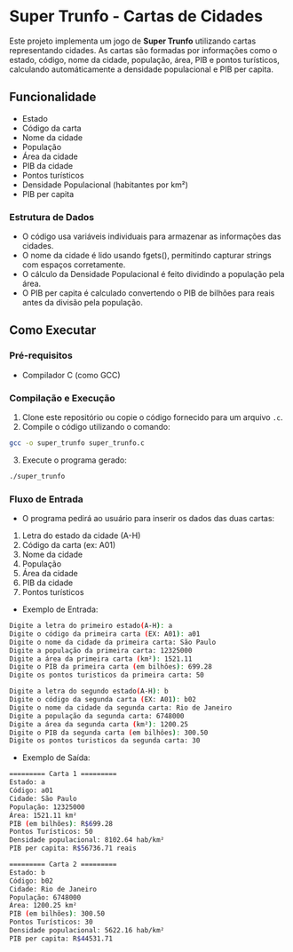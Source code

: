 # Super Trunfo - Cartas de Cidades

Este projeto implementa um jogo de **Super Trunfo** utilizando cartas representando cidades. As cartas são formadas por informações como o estado, código, nome da cidade, população, área, PIB e pontos turísticos, calculando automáticamente a densidade populacional e PIB per capita.

## Funcionalidade
- Estado
- Código da carta
- Nome da cidade
- População
- Área da cidade
- PIB da cidade
- Pontos turísticos
- Densidade Populacional (habitantes por km²)
- PIB per capita

### **Estrutura de Dados**
- O código usa variáveis individuais para armazenar as informações das cidades.
- O nome da cidade é lido usando fgets(), permitindo capturar strings com espaços corretamente.
- O cálculo da Densidade Populacional é feito dividindo a população pela área.
- O PIB per capita é calculado convertendo o PIB de bilhões para reais antes da divisão pela população.

## Como Executar

### **Pré-requisitos**
- Compilador C (como GCC)

### **Compilação e Execução**
1. Clone este repositório ou copie o código fornecido para um arquivo `.c`.
2. Compile o código utilizando o comando:
```bash
gcc -o super_trunfo super_trunfo.c
```
3. Execute o programa gerado:
```bash
./super_trunfo
```

### **Fluxo de Entrada**
- O programa pedirá ao usuário para inserir os dados das duas cartas:

1. Letra do estado da cidade (A-H)
2. Código da carta (ex: A01)
3. Nome da cidade
4. População
5. Área da cidade
6. PIB da cidade
7. Pontos turísticos

- Exemplo de Entrada:
```bash
Digite a letra do primeiro estado(A-H): a
Digite o código da primeira carta (EX: A01): a01 
Digite o nome da cidade da primeira carta: São Paulo
Digite a população da primeira carta: 12325000
Digite a área da primeira carta (km²): 1521.11
Digite o PIB da primeira carta (em bilhôes): 699.28
Digite os pontos turisticos da primeira carta: 50

Digite a letra do segundo estado(A-H): b
Digite o código da segunda carta (EX: A01): b02
Digite o nome da cidade da segunda carta: Rio de Janeiro
Digite a população da segunda carta: 6748000
Digite a área da segunda carta (km²): 1200.25
Digite o PIB da segunda carta (em bilhôes): 300.50
Digite os pontos turisticos da segunda carta: 30
```
- Exemplo de Saída:
```bash
========= Carta 1 =========
Estado: a
Código: a01
Cidade: São Paulo
População: 12325000
Área: 1521.11 km²
PIB (em bilhões): R$699.28
Pontos Turísticos: 50
Densidade populacional: 8102.64 hab/km²
PIB per capita: R$56736.71 reais

========= Carta 2 =========
Estado: b
Código: b02
Cidade: Rio de Janeiro
População: 6748000
Área: 1200.25 km²
PIB (em bilhões): 300.50
Pontos Turísticos: 30
Densidade populacional: 5622.16 hab/km²
PIB per capita: R$44531.71
```